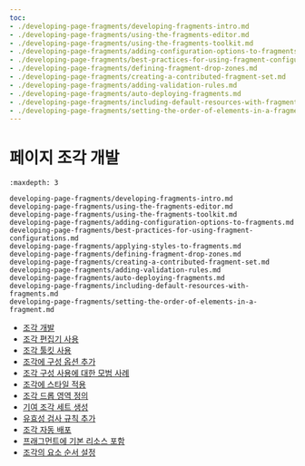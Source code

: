 ```yaml
---
toc:
- ./developing-page-fragments/developing-fragments-intro.md
- ./developing-page-fragments/using-the-fragments-editor.md
- ./developing-page-fragments/using-the-fragments-toolkit.md
- ./developing-page-fragments/adding-configuration-options-to-fragments.md
- ./developing-page-fragments/best-practices-for-using-fragment-configurations.md
- ./developing-page-fragments/defining-fragment-drop-zones.md
- ./developing-page-fragments/creating-a-contributed-fragment-set.md
- ./developing-page-fragments/adding-validation-rules.md
- ./developing-page-fragments/auto-deploying-fragments.md
- ./developing-page-fragments/including-default-resources-with-fragments.md
- ./developing-page-fragments/setting-the-order-of-elements-in-a-fragment.md
---
```

# 페이지 조각 개발

```{toctree}
:maxdepth: 3

developing-page-fragments/developing-fragments-intro.md
developing-page-fragments/using-the-fragments-editor.md
developing-page-fragments/using-the-fragments-toolkit.md
developing-page-fragments/adding-configuration-options-to-fragments.md
developing-page-fragments/best-practices-for-using-fragment-configurations.md
developing-page-fragments/applying-styles-to-fragments.md
developing-page-fragments/defining-fragment-drop-zones.md
developing-page-fragments/creating-a-contributed-fragment-set.md
developing-page-fragments/adding-validation-rules.md
developing-page-fragments/auto-deploying-fragments.md
developing-page-fragments/including-default-resources-with-fragments.md
developing-page-fragments/setting-the-order-of-elements-in-a-fragment.md
```

- [조각 개발](./developing-page-fragments/developing-fragments-intro.md)
- [조각 편집기 사용](./developing-page-fragments/using-the-fragments-editor.md)
- [조각 툴킷 사용](./developing-page-fragments/using-the-fragments-toolkit.md)
- [조각에 구성 옵션 추가](./developing-page-fragments/adding-configuration-options-to-fragments.md)
- [조각 구성 사용에 대한 모범 사례](./developing-page-fragments/best-practices-for-using-fragment-configurations.md)
- [조각에 스타일 적용](./developing-page-fragments/applying-styles-to-fragments.md)
- [조각 드롭 영역 정의](./developing-page-fragments/defining-fragment-drop-zones.md)
- [기여 조각 세트 생성](./developing-page-fragments/creating-a-contributed-fragment-set.md)
- [유효성 검사 규칙 추가](./developing-page-fragments/adding-validation-rules.md)
- [조각 자동 배포](./developing-page-fragments/auto-deploying-fragments.md)
- [프래그먼트에 기본 리소스 포함](./developing-page-fragments/including-default-resources-with-fragments.md)
- [조각의 요소 순서 설정](./developing-page-fragments/setting-the-order-of-elements-in-a-fragment.md)
